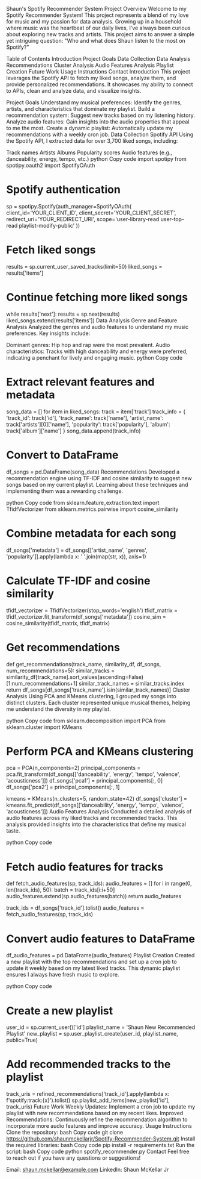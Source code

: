 Shaun's Spotify Recommender System
Project Overview
Welcome to my Spotify Recommender System! This project represents a blend of my love for music and my passion for data analysis. Growing up in a household where music was the heartbeat of our daily lives, I’ve always been curious about exploring new tracks and artists. This project aims to answer a simple yet intriguing question: "Who and what does Shaun listen to the most on Spotify?"

Table of Contents
Introduction
Project Goals
Data Collection
Data Analysis
Recommendations
Cluster Analysis
Audio Features Analysis
Playlist Creation
Future Work
Usage Instructions
Contact
Introduction
This project leverages the Spotify API to fetch my liked songs, analyze them, and provide personalized recommendations. It showcases my ability to connect to APIs, clean and analyze data, and visualize insights.

Project Goals
Understand my musical preferences: Identify the genres, artists, and characteristics that dominate my playlist.
Build a recommendation system: Suggest new tracks based on my listening history.
Analyze audio features: Gain insights into the audio properties that appeal to me the most.
Create a dynamic playlist: Automatically update my recommendations with a weekly cron job.
Data Collection
Spotify API
Using the Spotify API, I extracted data for over 3,700 liked songs, including:

Track names
Artists
Albums
Popularity scores
Audio features (e.g., danceability, energy, tempo, etc.)
python
Copy code
import spotipy
from spotipy.oauth2 import SpotifyOAuth

# Spotify authentication
sp = spotipy.Spotify(auth_manager=SpotifyOAuth(
    client_id='YOUR_CLIENT_ID',
    client_secret='YOUR_CLIENT_SECRET',
    redirect_uri='YOUR_REDIRECT_URI',
    scope='user-library-read user-top-read playlist-modify-public'
))

# Fetch liked songs
results = sp.current_user_saved_tracks(limit=50)
liked_songs = results['items']

# Continue fetching more liked songs
while results['next']:
    results = sp.next(results)
    liked_songs.extend(results['items'])
Data Analysis
Genre and Feature Analysis
Analyzed the genres and audio features to understand my music preferences. Key insights include:

Dominant genres: Hip hop and rap were the most prevalent.
Audio characteristics: Tracks with high danceability and energy were preferred, indicating a penchant for lively and engaging music.
python
Copy code
# Extract relevant features and metadata
song_data = []
for item in liked_songs:
    track = item['track']
    track_info = {
        'track_id': track['id'],
        'track_name': track['name'],
        'artist_name': track['artists'][0]['name'],
        'popularity': track['popularity'],
        'album': track['album']['name']
    }
    song_data.append(track_info)

# Convert to DataFrame
df_songs = pd.DataFrame(song_data)
Recommendations
Developed a recommendation engine using TF-IDF and cosine similarity to suggest new songs based on my current playlist. Learning about these techniques and implementing them was a rewarding challenge.

python
Copy code
from sklearn.feature_extraction.text import TfidfVectorizer
from sklearn.metrics.pairwise import cosine_similarity

# Combine metadata for each song
df_songs['metadata'] = df_songs[['artist_name', 'genres', 'popularity']].apply(lambda x: ' '.join(map(str, x)), axis=1)

# Calculate TF-IDF and cosine similarity
tfidf_vectorizer = TfidfVectorizer(stop_words='english')
tfidf_matrix = tfidf_vectorizer.fit_transform(df_songs['metadata'])
cosine_sim = cosine_similarity(tfidf_matrix, tfidf_matrix)

# Get recommendations
def get_recommendations(track_name, similarity_df, df_songs, num_recommendations=5):
    similar_tracks = similarity_df[track_name].sort_values(ascending=False)[1:num_recommendations+1]
    similar_track_names = similar_tracks.index
    return df_songs[df_songs['track_name'].isin(similar_track_names)]
Cluster Analysis
Using PCA and KMeans clustering, I grouped my songs into distinct clusters. Each cluster represented unique musical themes, helping me understand the diversity in my playlist.

python
Copy code
from sklearn.decomposition import PCA
from sklearn.cluster import KMeans

# Perform PCA and KMeans clustering
pca = PCA(n_components=2)
principal_components = pca.fit_transform(df_songs[['danceability', 'energy', 'tempo', 'valence', 'acousticness']])
df_songs['pca1'] = principal_components[:, 0]
df_songs['pca2'] = principal_components[:, 1]

kmeans = KMeans(n_clusters=5, random_state=42)
df_songs['cluster'] = kmeans.fit_predict(df_songs[['danceability', 'energy', 'tempo', 'valence', 'acousticness']])
Audio Features Analysis
Conducted a detailed analysis of audio features across my liked tracks and recommended tracks. This analysis provided insights into the characteristics that define my musical taste.

python
Copy code
# Fetch audio features for tracks
def fetch_audio_features(sp, track_ids):
    audio_features = []
    for i in range(0, len(track_ids), 50):
        batch = track_ids[i:i+50]
        audio_features.extend(sp.audio_features(batch))
    return audio_features

track_ids = df_songs['track_id'].tolist()
audio_features = fetch_audio_features(sp, track_ids)

# Convert audio features to DataFrame
df_audio_features = pd.DataFrame(audio_features)
Playlist Creation
Created a new playlist with the top recommendations and set up a cron job to update it weekly based on my latest liked tracks. This dynamic playlist ensures I always have fresh music to explore.

python
Copy code
# Create a new playlist
user_id = sp.current_user()['id']
playlist_name = 'Shaun New Recommended Playlist'
new_playlist = sp.user_playlist_create(user_id, playlist_name, public=True)

# Add recommended tracks to the playlist
track_uris = refined_recommendations['track_id'].apply(lambda x: f'spotify:track:{x}').tolist()
sp.playlist_add_items(new_playlist['id'], track_uris)
Future Work
Weekly Updates: Implement a cron job to update my playlist with new recommendations based on my recent likes.
Improved Recommendations: Continuously refine the recommendation algorithm to incorporate more audio features and improve accuracy.
Usage Instructions
Clone the repository:
bash
Copy code
git clone https://github.com/shaunmckellarjr/Spotify-Recommender-System.git
Install the required libraries:
bash
Copy code
pip install -r requirements.txt
Run the script:
bash
Copy code
python spotify_recommender.py
Contact
Feel free to reach out if you have any questions or suggestions!

Email: shaun.mckellar@example.com
LinkedIn: Shaun McKellar Jr
